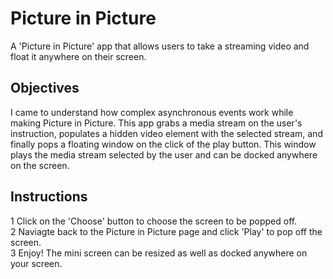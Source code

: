 # Picture in Picture
A 'Picture in Picture' app that allows users to take a streaming video and float it anywhere on their screen. 

## Objectives
I came to understand how complex asynchronous events work while making Picture in Picture. This app grabs a media stream on the user's instruction, populates a hidden video element with the selected stream, and finally pops a floating window on the click of the play button. This window plays the media stream selected by the user and can be docked anywhere on the screen. 

## Instructions
1 Click on the 'Choose' button to choose the screen to be popped off.
<br>
2 Naviagte back to the Picture in Picture page and click 'Play' to pop off the screen.
<br>
3 Enjoy! The mini screen can be resized as well as docked anywhere on your screen.
